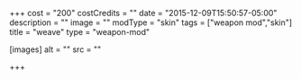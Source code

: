 +++
cost = "200"
costCredits = ""
date = "2015-12-09T15:50:57-05:00"
description = ""
image = ""
modType = "skin"
tags = ["weapon mod","skin"]
title = "weave"
type = "weapon-mod"

[images]
  alt = ""
  src = ""

+++
